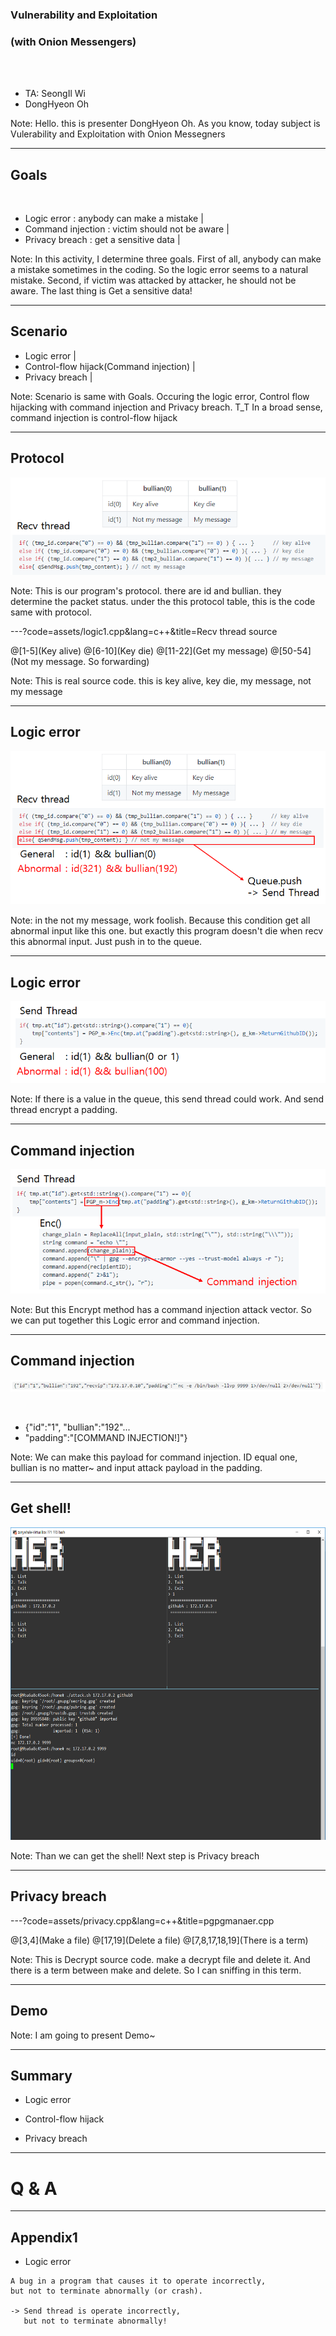 ### Vulnerability and Exploitation
### (with Onion Messengers)

<br>
<br>

- TA: SeongIl Wi
- DongHyeon Oh

Note:
Hello. this is presenter DongHyeon Oh.
As you know, today subject is Vulerability and Exploitation with Onion Messegners

---

## Goals

<br>

- Logic error : anybody can make a mistake |
- Command injection : victim should not be aware |
- Privacy breach : get a sensitive data |

Note:
In this activity, I determine three goals.
First of all, anybody can make a mistake sometimes in the coding.
So the logic error seems to a natural mistake.
Second, if victim was attacked by attacker, he should not be aware.
The last thing is Get a sensitive data!

---

## Scenario

- Logic error |
- Control-flow hijack(Command injection) |
- Privacy breach |


Note:
Scenario is same with Goals.
Occuring the logic error, Control flow hijacking with command injection and
Privacy breach.
T_T In a broad sense, command injection is control-flow hijack

---

## Protocol

![logic1](images/logic1.png)

Note:
This is our program's protocol.
there are id and bullian. they determine the packet status.
under the this protocol table, this is the code same with protocol.


---?code=assets/logic1.cpp&lang=c++&title=Recv thread source

@[1-5](Key alive)
@[6-10](Key die)
@[11-22](Get my message)
@[50-54](Not my message. So forwarding)

Note:
This is real source code.
this is key alive, key die, my message, not my message

---

## Logic error

![logic2](images/logic2.png)

Note:
in the not my message, work foolish.
Because this condition get all abnormal input like this one.
but exactly this program doesn't die when recv this abnormal input.
Just push in to the queue.

---

## Logic error

![logic3](images/logic3.png)

Note:
If there is a value in the queue, this send thread could work.
And send thread encrypt a padding.

---

## Command injection

![cmdi1](images/cmdi1.png)

Note:
But this Encrypt method has a command injection attack vector.
So we can put together this Logic error and command injection.

---

## Command injection

![cmdi2](images/cmdi2.png) 

<br>

- {"id":"1", "bullian":"192"...
- "padding":"[COMMAND INJECTION!]"}

Note:
We can make this payload for command injection.
ID equal one, bullian is no matter~
and input attack payload in the padding.

---

## Get shell!

<img src="images/shell.png" width=800px height=500px>

Note:
Than we can get the shell!
Next step is Privacy breach

---

## Privacy breach

---?code=assets/privacy.cpp&lang=c++&title=pgpgmanaer.cpp

@[3,4](Make a file)
@[17,19](Delete a file)
@[7,8,17,18,19](There is a term)

Note:
This is Decrypt source code.
make a decrypt file and delete it.
And there is a term between make and delete.
So I can sniffing in this term.

---

## Demo

Note:
I am going to present Demo~

---

## Summary

- Logic error

- Control-flow hijack

- Privacy breach

---

# Q & A

---

## Appendix1

- Logic error

```
A bug in a program that causes it to operate incorrectly,
but not to terminate abnormally (or crash).

-> Send thread is operate incorrectly,
   but not to terminate abnormally!
```

